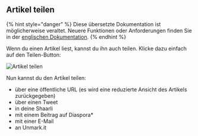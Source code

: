 Artikel teilen
--------------

{% hint style="danger" %}
Diese übersetzte Dokumentation ist möglicherweise veraltet. Neuere Funktionen oder Anforderungen finden Sie in der [englischen Dokumentation](https://doc.wallabag.org/en/).
{% endhint %}

Wenn du einen Artikel liest, kannst du ihn auch teilen. Klicke dazu
einfach auf den Teilen-Button:

![Artikel teilen](../../../img/user/share.png)

Nun kannst du den Artikel teilen:

-   über eine öffentliche URL (es wird eine reduzierte Ansicht des
    Artikels zurückgegeben)
-   über einen Tweet
-   in deine Shaarli
-   mit einem Beitrag auf Diaspora\*
-   mit einer E-Mail
-   an Unmark.it
